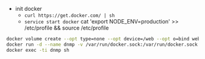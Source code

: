 - init docker
  - `curl https://get.docker.com/ | sh`
  - `service start docker`
cat 'export NODE_ENV=production' >> /etc/profile && source /etc/profile

```sh
docker volume create --opt type=none --opt device=/web --opt o=bind web && \
docker run -d --name dnmp -v /var/run/docker.sock:/var/run/docker.sock -v web:/web shynome/dnmp && \
docker exec -ti dnmp sh
```
